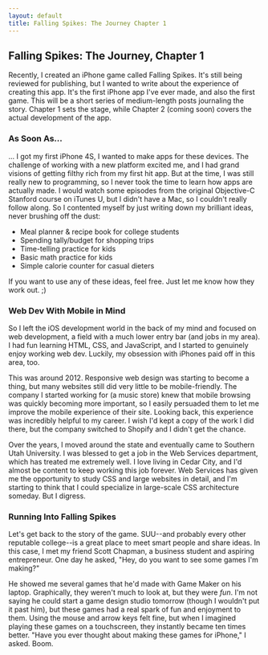 ```yaml
---
layout: default
title: Falling Spikes: The Journey Chapter 1
---
```


## Falling Spikes: The Journey, Chapter 1

Recently, I created an iPhone game called Falling Spikes. It's still being reviewed for publishing, but I wanted to write about the experience of creating this app. It's the first iPhone app I've ever made, and also the first game. This will be a short series of medium-length posts journaling the story. Chapter 1 sets the stage, while Chapter 2 (coming soon) covers the actual development of the app. 

### As Soon As...

... I got my first iPhone 4S, I wanted to make apps for these devices. The challenge of working with a new platform excited me, and I had grand visions of getting filthy rich from my first hit app. But at the time, I was still really new to programming, so I never took the time to learn how apps are actually made. I would watch some episodes from the original Objective-C Stanford course on iTunes U, but I didn't have a Mac, so I couldn't really follow along. So I contented myself by just writing down my brilliant ideas, never brushing off the dust:

- Meal planner & recipe book for college students
- Spending tally/budget for shopping trips
- Time-telling practice for kids
- Basic math practice for kids
- Simple calorie counter for casual dieters

If you want to use any of these ideas, feel free. Just let me know how they work out. ;)

### Web Dev With Mobile in Mind

So I left the iOS development world in the back of my mind and focused on web development, a field with a much lower entry bar (and jobs in my area). I had fun learning HTML, CSS, and JavaScript, and I started to genuinely enjoy working web dev. Luckily, my obsession with iPhones paid off in this area, too.

This was around 2012. Responsive web design was starting to become a thing, but many websites still did very little to be mobile-friendly. The company I started working for (a music store) knew that mobile browsing was quickly becoming more important, so I easily persuaded them to let me improve the mobile experience of their site. Looking back, this experience was incredibly helpful to my career. I wish I'd kept a copy of the work I did there, but the company switched to Shopify and I didn't get the chance.

Over the years, I moved around the state and eventually came to Southern Utah University. I was blessed to get a job in the Web Services department, which has treated me extremely well. I love living in Cedar City, and I'd almost be content to keep working this job forever. Web Services has given me the opportunity to study CSS and large websites in detail, and I'm starting to think that I could specialize in large-scale CSS architecture someday. But I digress. 

### Running Into Falling Spikes

Let's get back to the story of the game. SUU--and probably every other reputable college--is a great place to meet smart people and share ideas. In this case, I met my friend Scott Chapman, a business student and aspiring entrepreneur. One day he asked, "Hey, do you want to see some games I'm making?"

He showed me several games that he'd made with Game Maker on his laptop. Graphically, they weren't much to look at, but they were *fun*. I'm not saying he could start a game design studio tomorrow (though I wouldn't put it past him), but these games had a real spark of fun and enjoyment to them. Using the mouse and arrow keys felt fine, but when I imagined playing these games on a touchscreen, they instantly became ten times better. "Have you ever thought about making these games for iPhone," I asked. Boom.
